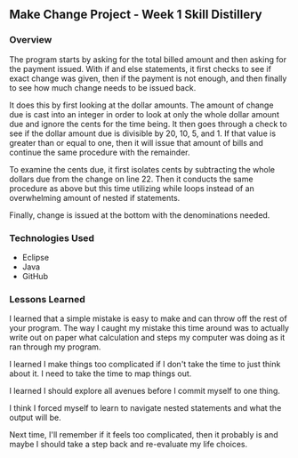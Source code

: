 ## Make Change Project - Week 1 Skill Distillery

### Overview

The program starts by asking for the total billed amount and then asking for the payment issued. With if and else statements, it first checks to see if exact change was given, then if the payment is not enough, and then finally to see how much change needs to be issued back.

It does this by first looking at the dollar amounts. The amount of change due is cast into an integer in order to look at only the whole dollar amount due and ignore the cents for the time being. It then goes through a check to see if the dollar amount due is divisible by 20, 10, 5, and 1. If that value is greater than or equal to one, then it will issue that amount of bills and continue the same procedure with the remainder.

To examine the cents due, it first isolates cents by subtracting the whole dollars due from the change on line 22. Then it conducts the same procedure as above but this time utilizing while loops instead of an overwhelming amount of nested if statements.

Finally, change is issued at the bottom with the denominations needed.

### Technologies Used
- Eclipse
- Java
- GitHub

### Lessons Learned

I learned that a simple mistake is easy to make and can throw off the rest of your program. The way I caught my mistake this time around
was to actually write out on paper what calculation and steps my computer was doing as it ran through my program.

I learned I make things too complicated if I don't take the time to just think about it. I need to take the time to map things out.

I learned I should explore all avenues before I commit myself to one thing.

I think I forced myself to learn to navigate nested statements and what the output will be. 

Next time, I'll remember if it feels too complicated, then it probably is and maybe I should take a step back and re-evaluate my life choices.